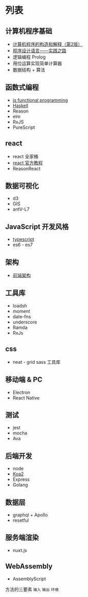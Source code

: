 # 列表

## 计算机程序基础

- [计算机程序的构造和解释（第2版）](./computer-program/)
- [程序设计语言——实践之路](./programming-language/)
- 逻辑编程 Prolog
- 用位运算实现简单计算器
- 数据结构 + 算法

## 函数式编程

- [js functional programming](./functional-programming/js-fp/)
- [Haskell](./haskell/)
- Reason
- elm
- RxJS
- PureScript

## react

- react 全家桶
- [react 官方教程](./react/react-tutorial/)
- ReasonReact

## 数据可视化

- d3
- GIS
- antV-L7

## JavaScript 开发风格

- [typescript](./typescript/)
- es6 - es7

## 架构

- [前端架构](./front-end-framework/)

## 工具库

- loadsh
- moment
- date-fns
- underscore
- Ramda
- RxJs

## css

- neat - grid sass 工具库

## 移动端 & PC

- Electron
- React Native

## 测试

- jest
- mocha
- Ava

## 后端开发

- node
- [Koa2](./koa/)
- Express
- Golang

## 数据层

- graphql + Apollo
- resetful

## 服务端渲染

- nuxt.js

## WebAssembly

- AssemblyScript

方法的三要素 `输入` `输出` `环境`
